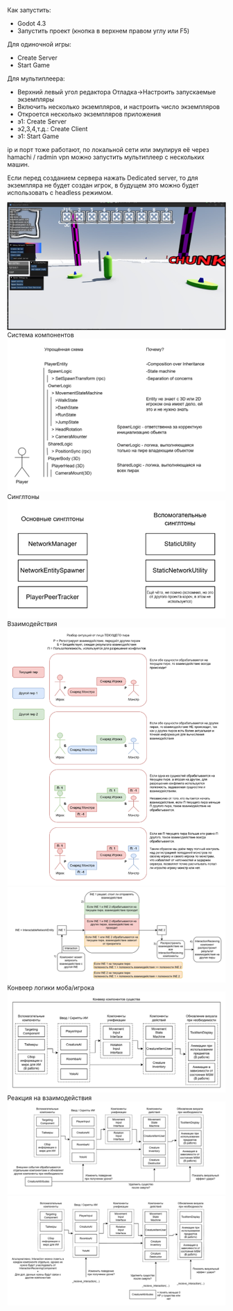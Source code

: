 Как запустить:
- Godot 4.3
- Запустить проект (кнопка в верхнем правом углу или F5)

Для одиночной игры:
- Create Server
- Start Game

Для мультиплеера:
- Верхний левый угол редактора Отладка->Настроить запускаемые экземпляры
- Включить несколько экземпляров, и настроить число экземпляров
- Откроется несколько экземпляров приложения
- э1: Create Server
- э2,3,4,т.д.: Create Client
- э1: Start Game

ip и порт тоже работают, по локальной сети или эмулируя её через hamachi / radmin vpn можно запустить мультиплеер с нескольких машин.

Если перед созданием сервера нажать Dedicated server, то для экземпляра не будет создан игрок, в будущем это можно будет использовать с headless режимом.

![something0](./SCHEMES/upstream%20test%20screenshots/uts1.png)
Система компонентов
![something2](./SCHEMES/better%20ones/T6.png)
Синглтоны
![something2](./SCHEMES/better%20ones/T7.png)
Взаимодействия
![something1](./SCHEMES/better%20ones/T1.png)
![something2](./SCHEMES/better%20ones/T2.png)
Конвеер логики моба/игрока
![something2](./SCHEMES/better%20ones/T3.png)
Реакция на взаимодействия
![something2](./SCHEMES/better%20ones/T4.png)
![something2](./SCHEMES/better%20ones/T5.png)